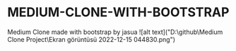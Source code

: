 # MEDIUM-CLONE-WITH-BOOTSTRAP
Medium Clone made with bootstrap by jasua
![alt text]("D:\github\Medium Clone Project\Ekran görüntüsü 2022-12-15 044830.png")
